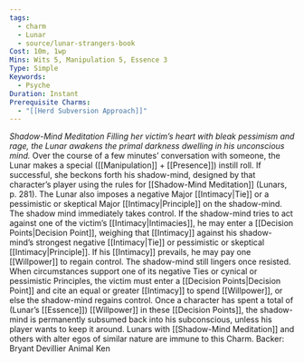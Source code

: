 ```yaml
---
tags:
  - charm
  - Lunar
  - source/lunar-strangers-book
Cost: 10m, 1wp
Mins: Wits 5, Manipulation 5, Essence 3
Type: Simple
Keywords:
  - Psyche
Duration: Instant
Prerequisite Charms:
  - "[[Herd Subversion Approach]]"
---
```

*Shadow-Mind Meditation Filling her victim’s heart with bleak pessimism and rage, the Lunar awakens the primal darkness dwelling in his unconscious mind.*
Over the course of a few minutes’ conversation with someone, the Lunar makes a special ([[Manipulation]] + [[Presence]]) instill roll. If successful, she beckons forth his shadow-mind, designed by that character’s player using the rules for [[Shadow-Mind Meditation]] (Lunars, p. 281). The Lunar also imposes a negative Major [[Intimacy|Tie]] or a pessimistic or skeptical Major [[Intimacy|Principle]] on the shadow-mind. The shadow mind immediately takes control.
If the shadow-mind tries to act against one of the victim’s [[Intimacy|Intimacies]], he may enter a [[Decision Points|Decision Point]], weighing that [[Intimacy]] against his shadow-mind’s strongest negative [[Intimacy|Tie]] or pessimistic or skeptical [[Intimacy|Principle]]. If his [[Intimacy]] prevails, he may pay one [[Willpower]] to regain control.
The shadow-mind still lingers once resisted. When circumstances support one of its negative Ties or cynical or pessimistic Principles, the victim must enter a [[Decision Points|Decision Point]] and cite an equal or greater [[Intimacy]] to spend [[Willpower]], or else the shadow-mind regains control.
Once a character has spent a total of (Lunar’s [[Essence]]) [[Willpower]] in these [[Decision Points]], the shadow-mind is permanently subsumed back into his subconscious, unless his player wants to keep it around.
Lunars with [[Shadow-Mind Meditation]] and others with alter egos of similar nature are immune to this Charm.
Backer: Bryant Devillier Animal Ken